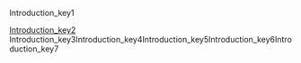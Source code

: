 Introduction_key1


[Introduction_key2](https://www.hackerrank.com/interview/interview-preparation-kit/warmup/challenges)
Introduction_key3Introduction_key4Introduction_key5Introduction_key6Introduction_key7

